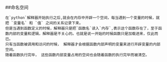 ##命名空间
>
    在`python`解释器开始执行之后,就会在内存中开辟一个空间，每当遇到一个变量的时候，就把 `变量名` 和 `值` 之间的关系记录下来。
    但是当遇到函数定义的时候，解释器只是把`函数名`读入`内存`,表示这个函数存在了，至于函数内部的变量和逻辑，解释器是不关心的。也就是说一开始的时候函数只是加载进来，仅此而已。  
    只有当函数被调用和访问的时候， 解释器才会根据函数内部声明的变量来进行开辟变量的内部空间。
    随着函数执行完毕， 这些函数内部变量占用的空间也会随着函数的执行完毕而被清空。
